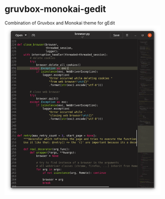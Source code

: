 # gruvbox-monokai-gedit
Combination of Gruvbox and Monokai theme for gEdit
![Screenshot](screenshot.png)
